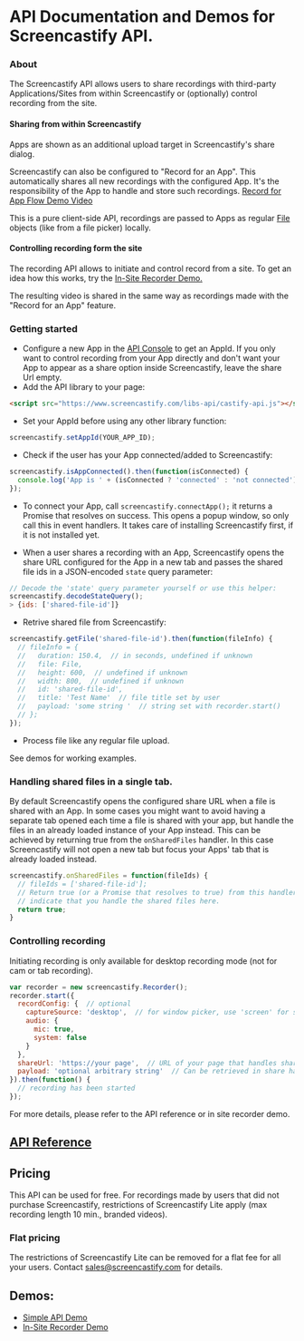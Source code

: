 # API Documentation and Demos for Screencastify API.

### About
The Screencastify API allows users to share recordings with third-party Applications/Sites from
within Screencastify or (optionally) control recording from the site.

#### Sharing from within Screencastify
Apps are shown as an additional upload target in Screencastify's share dialog.

Screencastify can also be configured to "Record for an App". This automatically shares
all new recordings with the configured App. It's the responsibility of the App to handle
and store such recordings.
[Record for App Flow Demo Video](https://www.youtube.com/watch?v=jQMSXJE8O_s)

This is a pure client-side API, recordings are passed to Apps as regular
[File](https://developer.mozilla.org/en/docs/Web/API/File) objects (like from
a file picker) locally.

#### Controlling recording form the site
The recording API allows to initiate and control record from a site. To get an idea how this
works, try the
[In-Site Recorder Demo.](https://w69b.github.io/castify-api-docs/demos/in-site/in-site.html)

The resulting video is shared in the same way as recordings made with the "Record for an App"
feature.

### Getting started
* Configure a new App in the
[API Console](https://www.screencastify.com/user/api_console) to get an AppId. If you only want
to control recording from your App directly and don't want your App to appear as a share option
inside Screencastify, leave the share Url empty.
* Add the API library to your page:
```html
<script src="https://www.screencastify.com/libs-api/castify-api.js"></script>
```
* Set your AppId before using any other library function:
```javascript
screencastify.setAppId(YOUR_APP_ID);
```
* Check if the user has your App connected/added to Screencastify:
```javascript
screencastify.isAppConnected().then(function(isConnected) {
  console.log('App is ' + (isConnected ? 'connected' : 'not connected'));
});
```
* To connect your App, call `screencastify.connectApp();` it returns a Promise
  that resolves on success. This opens a popup window, so only call this in
  event handlers. It takes care of installing Screencastify first, if it is
not installed yet.

* When a user shares a recording with an App, Screencastify opens the share URL
configured for the App in a new tab and passes the shared file ids in a
JSON-encoded `state` query parameter:
```javascript
// Decode the 'state' query parameter yourself or use this helper:
screencastify.decodeStateQuery();
> {ids: ['shared-file-id']}
```
* Retrive shared file from Screencastify:
```javascript
screencastify.getFile('shared-file-id').then(function(fileInfo) {
  // fileInfo = {
  //   duration: 150.4,  // in seconds, undefined if unknown
  //   file: File,
  //   height: 600,  // undefined if unknown
  //   width: 800,  // undefined if unknown
  //   id: 'shared-file-id',
  //   title: 'Test Name'  // file title set by user
  //   payload: 'some string '  // string set with recorder.start()
  // };
});
```
* Process file like any regular file upload.

See demos for working examples.

### Handling shared files in a single tab.
By default Screencastify opens the configured share URL when a file is shared
with an App. In some cases you might want to avoid having a separate tab opened
each time a file is shared with your app, but handle the files in an already
loaded instance of your App instead. This can be achieved by returning true
from the `onSharedFiles` handler. In this case Screencastify will not open a
new tab but focus your Apps' tab that is already loaded instead.
```javascript
screencastify.onSharedFiles = function(fileIds) {
  // fileIds = ['shared-file-id'];
  // Return true (or a Promise that resolves to true) from this handler to
  // indicate that you handle the shared files here.
  return true;
}
```

### Controlling recording
Initiating recording is only available for desktop recording mode (not for cam or tab recording).
```javascript
var recorder = new screencastify.Recorder();
recorder.start({
  recordConfig: {  // optional
    captureSource: 'desktop',  // for window picker, use 'screen' for screen picker
    audio: {
      mic: true,
      system: false
    }
  },
  shareUrl: 'https://your page',  // URL of your page that handles shared files.
  payload: 'optional arbitrary string'  // Can be retrieved in share handler.
}).then(function() {
  // recording has been started
});
```
For more details, please refer to the API reference or in site recorder demo.

## [API Reference](API.md)

## Pricing
This API can be used for free.
For recordings made by users that did not purchase Screencastify, restrictions of Screencastify
Lite apply (max recording length 10 min., branded videos).

### Flat pricing
The restrictions of Screencastify Lite can be removed for a flat fee for all your users. Contact
sales@screencastify.com for details.

## Demos:
* [Simple API Demo](https://w69b.github.io/castify-api-docs/demos/simple/simple.html)
* [In-Site Recorder Demo](https://w69b.github.io/castify-api-docs/demos/in-site/in-site.html)
